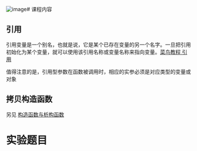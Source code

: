 ![image](https://github.com/user-attachments/assets/652e8671-be3d-47ac-867a-4fbb4ebad37e)# 课程内容
## 引用
引用变量是一个别名，也就是说，它是某个已存在变量的另一个名字。一旦把引用初始化为某个变量，就可以使用该引用名称或变量名称来指向变量。[菜鸟教程 引用](https://www.runoob.com/cplusplus/cpp-references.html)

值得注意的是，引用型参数在函数被调用时，相应的实参必须是对应类型的变量或对象
## 拷贝构造函数
另见 [构造函数与析构函数]((https://github.com/GongCheng1919/CodesforCPPCourse/blob/master/%E7%89%B9%E8%89%B2%E7%8F%AD%E9%AB%98%E7%BA%A7%E8%AF%AD%E8%A8%80%E7%A8%8B%E5%BA%8F%E8%AE%BE%E8%AE%A1-%E5%AE%9E%E9%AA%8C%E8%AF%BE2-2/03-%E6%9E%84%E9%80%A0%E4%B8%8E%E6%9E%90%E6%9E%84%E5%87%BD%E6%95%B0/README.md#%E6%9E%84%E9%80%A0%E5%87%BD%E6%95%B0))
# 实验题目

